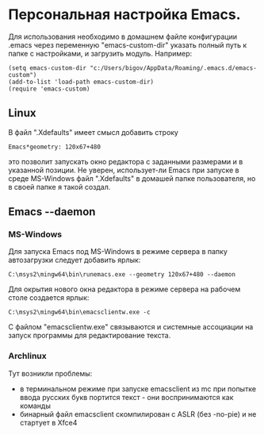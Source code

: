 # Персональная настройка Emacs.

Для использования необходимо в домашнем файле конфигурации .emacs через переменную "emacs-custom-dir" указать полный путь к папке с настройками, и загрузить модуль. Например:

```
(setq emacs-custom-dir "c:/Users/bigov/AppData/Roaming/.emacs.d/emacs-custom")
(add-to-list 'load-path emacs-custom-dir)
(require 'emacs-custom)
```

## Linux

В файл ".Xdefaults" имеет смысл добавить строку

```
Emacs*geometry: 120x67+480
```

это позволит запускать окно редактора с заданными размерами и в указанной позиции. Не уверен, использует-ли Emacs при запуске в среде  MS-Windows файл ".Xdefaults" в домашей папке пользователя, но в своей папке я такой создал.


## Emacs --daemon

### MS-Windows

Для запуска Emacs под MS-Windows в режиме сервера в папку автозагрузки следует добавить ярлык:

```
C:\msys2\mingw64\bin\runemacs.exe --geometry 120x67+480 --daemon
```

Для окрытия нового окна редактора в режиме сервера на рабочем столе создается ярлык:

```
C:\msys2\mingw64\bin\emacsclientw.exe -c
```

С файлом "emacsclientw.exe" связываются и системные ассоциации на запуск программы для редактирование текста.

### Archlinux

Тут возникли проблемы:

*  в терминальном режиме при запуске emacsclient из mc при попытке ввода русских букв портится текст - они воспринимаются как команды
*  бинарный файл emacsclient скомпилирован с ASLR (без -no-pie) и не стартует в Xfce4

